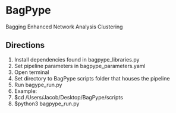 # BagPype
Bagging Enhanced Network Analysis Clustering

Directions
----------
1) Install dependencies found in bagpype_libraries.py
2) Set pipeline parameters in bagpype_parameters.yaml
3) Open terminal
4) Set directory to BagPype scripts folder that houses the pipeline 
5) Run bagype_run.py 
6) Example: 
7) $cd /Users/Jacob/Desktop/BagPype/scripts
8) $python3 bagpype_run.py
